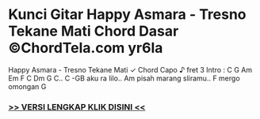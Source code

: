 
 # Kunci Gitar Happy Asmara - Tresno Tekane Mati Chord Dasar ©ChordTela.com yr6la


Happy Asmara - Tresno Tekane Mati ✓ Chord Capo ♪ fret 3 Intro : C G Am Em F C Dm G C.. C -GB aku ra lilo.. Am pisah marang sliramu.. F mergo omongan G

###  <a href="https://shortlighzx.web.app?sq=Kunci Gitar Happy Asmara - Tresno Tekane Mati Chord Dasar ©ChordTela.com"> >> VERSI LENGKAP KLIK DISINI << </a>
